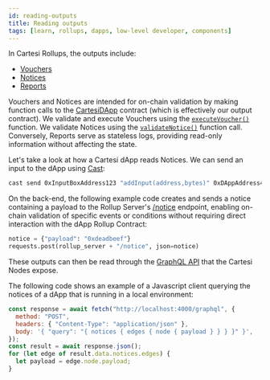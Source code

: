 ```yaml
---
id: reading-outputs
title: Reading outputs
tags: [learn, rollups, dapps, low-level developer, components]
---
```


In Cartesi Rollups, the outputs include:

- [Vouchers](../main-concepts#vouchers)
- [Notices](../main-concepts#notices)
- [Reports](../main-concepts#reports)

Vouchers and Notices are intended for on-chain validation by making function calls to the [CartesiDApp](./api/json-rpc/sol-output.md) contract (which is effectively our output contract). We validate and execute Vouchers using the [`executeVoucher()`](./api/json-rpc/sol-output.md#executevoucher) function. We validate Notices using the [`validateNotice()`](./api/json-rpc/sol-output.md#validatenotice) function call. Conversely, Reports serve as stateless logs, providing read-only information without affecting the state.

Let's take a look at how a Cartesi dApp reads Notices. We can send an input to the dApp using [Cast](https://book.getfoundry.sh/cast/):

```bash
cast send 0xInputBoxAddress123 "addInput(address,bytes)" 0xDAppAddress456 0xEncodedPayload789
```

On the back-end, the following example code creates and sends a notice containing a payload to the Rollup Server's [/notice](./api/rollup/add-notice.api.mdx) endpoint, enabling on-chain validation of specific events or conditions without requiring direct interaction with the dApp Rollup Contract:

```python
notice = {"payload": "0xdeadbeef"}
requests.post(rollup_server + "/notice", json=notice)
```

These outputs can then be read through the [GraphQL API](./api/graphql/basics.md) that the Cartesi Nodes expose.

The following code shows an example of a Javascript client querying the notices of a dApp that is running in a local environment:

```javascript
const response = await fetch("http://localhost:4000/graphql", {
  method: "POST",
  headers: { "Content-Type": "application/json" },
  body: '{ "query": "{ notices { edges { node { payload } } } }" }',
});
const result = await response.json();
for (let edge of result.data.notices.edges) {
  let payload = edge.node.payload;
}
```

